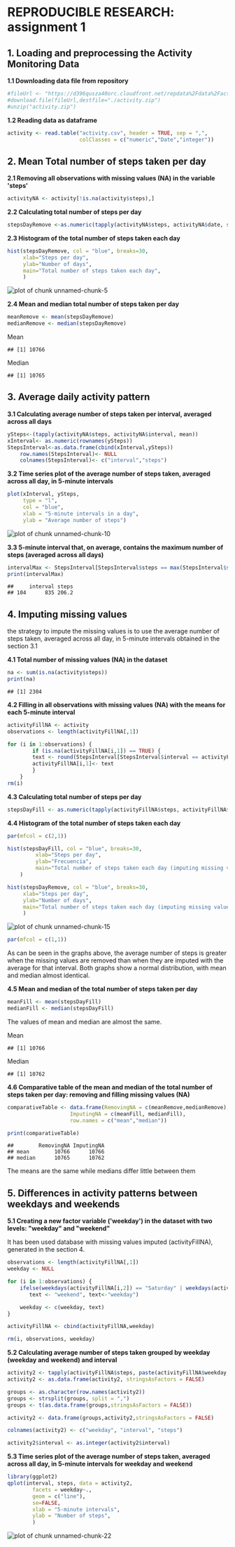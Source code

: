 REPRODUCIBLE RESEARCH: assignment 1  
===================================
  
  


## 1. Loading and preprocessing the Activity Monitoring Data   



**1.1 Downloading data file from repository**


```r
#fileUrl <- "https://d396qusza40orc.cloudfront.net/repdata%2Fdata%2Factivity.zip"
#download.file(fileUrl,destfile="./activity.zip")
#unzip("activity.zip")
```
  
  

**1.2 Reading data as dataframe**


```r
activity <- read.table("activity.csv", header = TRUE, sep = ",", 
                       colClasses = c("numeric","Date","integer"))
```
  
  


## 2. Mean Total number of steps taken per day  


**2.1 Removing all observations with missing values (NA) in the variable 'steps'** 


```r
activityNA <- activity[!is.na(activity$steps),]
```


**2.2 Calculating total number of steps per day**


```r
stepsDayRemove <-as.numeric(tapply(activityNA$steps, activityNA$date, sum))
```


**2.3 Histogram of the total number of steps taken each day**


```r
hist(stepsDayRemove, col = "blue", breaks=30, 
     xlab="Steps per day", 
     ylab="Number of days", 
     main="Total number of steps taken each day",
     )
```

![plot of chunk unnamed-chunk-5](figure/unnamed-chunk-5.png) 


**2.4 Mean and median total number of steps taken per day**


```r
meanRemove <- mean(stepsDayRemove)
medianRemove <- median(stepsDayRemove)
```

Mean


```
## [1] 10766
```

Median


```
## [1] 10765
```
   


## 3. Average daily activity pattern


**3.1 Calculating average number of steps taken per interval, averaged across  all days**


```r
ySteps<-(tapply(activityNA$steps, activityNA$interval, mean))
xInterval<- as.numeric(rownames(ySteps))
StepsInterval<-as.data.frame(cbind(xInterval,ySteps))
    row.names(StepsInterval)<- NULL
    colnames(StepsInterval)<- c("interval","steps")
```


**3.2 Time series plot of the average number of steps taken, averaged across all day, in 5-minute intervals** 


```r
plot(xInterval, ySteps, 
     type = "l",
     col = "blue", 
     xlab = "5-minute intervals in a day", 
     ylab = "Average number of steps")
```

![plot of chunk unnamed-chunk-10](figure/unnamed-chunk-10.png) 


**3.3 5-minute interval that, on average, contains the maximum number of steps (averaged across all days)**


```r
intervalMax <- StepsInterval[StepsInterval$steps == max(StepsInterval$steps),]
print(intervalMax)
```

```
##     interval steps
## 104      835 206.2
```



## 4. Imputing missing values

     
the strategy to impute the missing values is to use the average number of steps taken, averaged across all day, in 5-minute intervals obtained in the section 3.1   

     
**4.1 Total number of missing values (NA) in the dataset**


```r
na <- sum(is.na(activity$steps))
print(na)
```

```
## [1] 2304
```
    

**4.2 Filling in all observations with missing values (NA) with the means for each 5-minute interval**




```r
activityFillNA <- activity 
observations <- length(activityFillNA[,1])

for (i in 1:observations) {
        if (is.na(activityFillNA[i,1]) == TRUE) {
        text <- round(StepsInterval[StepsInterval$interval == activityFillNA[i,3],2],0)
        activityFillNA[i,1]<- text
        }
    }    
rm(i)
```
  

**4.3 Calculating total number of steps per day**


```r
stepsDayFill <- as.numeric(tapply(activityFillNA$steps, activityFillNA$date, sum))
```


**4.4 Histogram of the total number of steps taken each day**


```r
par(mfcol = c(2,1))

hist(stepsDayFill, col = "blue", breaks=30, 
         xlab="Steps per day", 
         ylab="Frecuencia", 
         main="Total number of steps taken each day (imputing missing values)",
    )

hist(stepsDayRemove, col = "blue", breaks=30, 
     xlab="Steps per day", 
     ylab="Number of days", 
     main="Total number of steps taken each day (imputing missing values)",
     )
```

![plot of chunk unnamed-chunk-15](figure/unnamed-chunk-15.png) 

```r
par(mfcol = c(1,1))
```

As can be seen in the graphs above, the average number of steps is greater when the missing values are removed than when they are imputed with the average for that interval. Both graphs show a normal distribution, with mean and median almost identical.


**4.5 Mean and median of the total number of steps taken per day**


```r
meanFill <- mean(stepsDayFill)
medianFill <- median(stepsDayFill)
```

The values of mean and median are almost the same.


Mean


```
## [1] 10766
```

Median


```
## [1] 10762
```
   
   

**4.6 Comparative table of the mean and median of the total number of steps taken per day: removing and filling missing values (NA)**


```r
comparativeTable <- data.frame(RemovingNA = c(meanRemove,medianRemove),
                    ImputingNA = c(meanFill, medianFill), 
                    row.names = c("mean","median"))

print(comparativeTable)
```

```
##        RemovingNA ImputingNA
## mean        10766      10766
## median      10765      10762
```

The means are the same while medians differ little between them


## 5. Differences in activity patterns between weekdays and weekends


**5.1 Creating a new factor variable ('weekday') in the dataset with two levels: "weekday" and "weekend"**

It has been used database with missing values imputed (activityFillNA), generated in the section 4.


```r
observations <- length(activityFillNA[,1])
weekday <- NULL

for (i in 1:observations) {
    ifelse(weekdays(activityFillNA[i,2]) == "Saturday" | weekdays(activityFillNA[i,2]) == "Sunday",
       text <- "weekend", text<-"weekday")

    weekday <- c(weekday, text)
}

activityFillNA <- cbind(activityFillNA,weekday)

rm(i, observations, weekday)
```


**5.2 Calculating average number of steps taken grouped by weekday (weekday and weekend) and interval**


```r
activity2 <- tapply(activityFillNA$steps, paste(activityFillNA$weekday, activityFillNA$interval, sep=","), mean)
activity2 <- as.data.frame(activity2, stringsAsFactors = FALSE)   

groups <- as.character(row.names(activity2)) 
groups <- strsplit(groups, split = ",") 
groups <- t(as.data.frame(groups,stringsAsFactors = FALSE)) 

activity2 <- data.frame(groups,activity2,stringsAsFactors = FALSE)

colnames(activity2) <- c("weekday", "interval", "steps")

activity2$interval <- as.integer(activity2$interval)
```


**5.3 Time series plot of the average number of steps taken, averaged across all day, in 5-minute intervals for weekday and weekend**


```r
library(ggplot2)
qplot(interval, steps, data = activity2, 
        facets = weekday~., 
        geom = c("line"), 
        se=FALSE, 
        xlab = "5-minute intervals", 
        ylab = "Number of steps", 
        )
```

![plot of chunk unnamed-chunk-22](figure/unnamed-chunk-22.png) 
